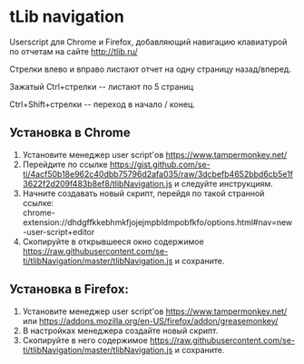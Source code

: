 # tLib navigation

Userscript для Chrome и Firefox, добавляющий навигацию клавиатурой по отчетам на сайте http://tlib.ru/

Стрелки влево и вправо листают отчет на одну страницу назад/вперед.

Зажатый Ctrl+стрелки -- листают по 5 страниц

Ctrl+Shift+стрелки -- переход в начало / конец.

## Установка в Chrome
1. Установите менеджер user script'ов https://www.tampermonkey.net/
2. Перейдите по ссылке https://gist.github.com/se-ti/4acf50b18e962c40dbb75796d2afa035/raw/3dcbefb4652bbd6cb5e1f3622f2d209f483b8ef8/tlibNavigation.js и следуйте инструкциям.
2. Начните создавать новый скрипт, перейдя по такой странной ссылке:<br/>
chrome-extension://dhdgffkkebhmkfjojejmpbldmpobfkfo/options.html#nav=new-user-script+editor
3. Скопируйте в открывшееся окно содержимое https://raw.githubusercontent.com/se-ti/tlibNavigation/master/tlibNavigation.js и сохраните. 

## Установка в Firefox:
1. Установите менеджер user script'ов https://www.tampermonkey.net/ или https://addons.mozilla.org/en-US/firefox/addon/greasemonkey/
2. В настройках менеджера создайте новый скрипт.
3. Скопируйте в него содержимое https://raw.githubusercontent.com/se-ti/tlibNavigation/master/tlibNavigation.js и сохраните. 

